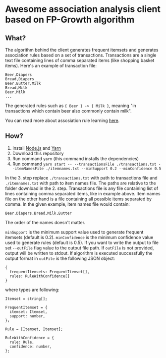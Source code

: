 # Awesome association analysis client based on FP-Growth algorithm

## What?

The algorithm behind the client generates frequent itemsets and generates association rules based on a set of transactions.
Transactions are a single text file containing lines of comma separated items (like shopping basket items). Here's an example
of transaction file:

```
Beer,Diapers
Bread,Diapers
Beer,Butter,Milk
Bread,Milk
Beer,Milk
...
```

The generated rules such as `{ Beer } -> { Milk }`, meaning "in transactions which contain beer also commonly contain milk".

You can read more about assosiation rule learning [here](https://en.wikipedia.org/wiki/Association_rule_learning).

## How?

1. Install [Node.js](https://nodejs.org/en) and [Yarn](https://yarnpkg.com/en/) 
1. Download this repository
2. Run command `yarn` (this command installs the dependencies)
3. Run command `yarn start -- --transactionsFile ./transactions.txt --itemNamesFile ./itemnames.txt --minSupport 0.2 --minConfidence 0.5`

In the 3. step replace `./transactions.txt` with path to transactions file and `./itemnames.txt` with path to item names file. The paths are relative to the folder download in the 2. step.
Transactions file is any file containing list of lines containing comma separated items, like in example above. 
Item names file on the other hand is a file containing all possible items separated by comma. In the given example, item names file would contain:

```
Beer,Diapers,Bread,Milk,Butter
```

The order of the names doesn't matter.

`minSupport` is the minimum support value used to generate frequent itemsets (default is 0.2). `minConfidence` is the minimum confidence value used to generate rules (default is 0.5). If you want to write the output to file set `--outFile` flag value to the output file path. If `outFile` is not provided, output will be written to stdout. If algorithm is executed successfully the output format in `outFile` is the following JSON object:

```
{
  frequentItemsets: FrequentItemset[],
  rules: RuleWithConfidence[]
}
```

where types are following:

```
Itemset = string[];

FrequentItemset = {
  itemset: Itemset,
  support: number,
};

Rule = [Itemset, Itemset];

RuleWithConfidence = {
  rule: Rule,
  confidence: number,
};
```